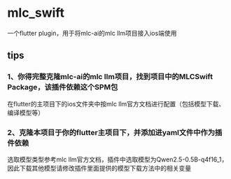 # mlc_swift

一个flutter plugin，用于将mlc-ai的mlc llm项目接入ios端使用

## tips

### 1、你得完整克隆mlc-ai的mlc llm项目，找到项目中的MLCSwift Package，该插件依赖这个SPM包

在flutter的主项目下的ios文件夹中按mlc llm官方文档进行配置（包括模型下载、编译模型等）

### 2、克隆本项目于你的flutter主项目下，并添加进yaml文件中作为插件依赖

选取模型类型参考mlc llm官方文档，插件中选取模型为Qwen2.5-0.5B-q4f16_1，因此下载其他模型请修改插件里面提供的模型下载方法中的相关变量
